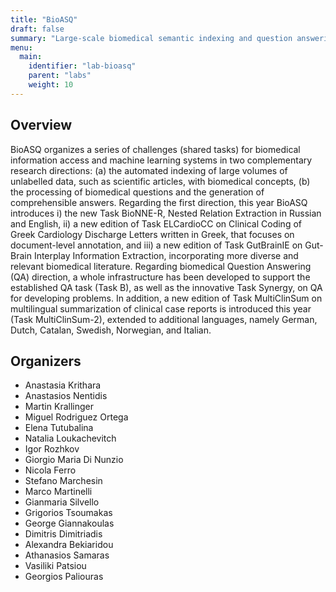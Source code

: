 ```yaml
---
title: "BioASQ"
draft: false
summary: "Large-scale biomedical semantic indexing and question answering."
menu:
  main:
    identifier: "lab-bioasq"
    parent: "labs"
    weight: 10
---
```


## Overview

BioASQ organizes a series of challenges (shared tasks) for biomedical information access and machine learning systems in two complementary research directions: (a) the automated indexing of large volumes of unlabelled data, such as scientific articles, with biomedical concepts, (b) the processing of biomedical questions and the generation of comprehensible answers. Regarding the first direction, this year BioASQ introduces i) the new Task BioNNE-R, Nested Relation Extraction in Russian and English, ii) a new edition of Task ELCardioCC on Clinical Coding of Greek Cardiology Discharge Letters written in Greek, that focuses on document-level annotation, and iii) a new edition of Task GutBrainIE on Gut-Brain Interplay Information Extraction, incorporating more diverse and relevant biomedical literature. Regarding biomedical Question Answering (QA) direction, a whole infrastructure has been developed to support the established QA task (Task B), as well as the innovative Task Synergy, on QA for developing problems. In addition, a new edition of Task MultiClinSum on multilingual summarization of clinical case reports is introduced this year (Task MultiClinSum-2), extended to additional languages, namely German, Dutch, Catalan, Swedish, Norwegian, and Italian.

## Organizers

- Anastasia Krithara
- Anastasios Nentidis
- Martin Krallinger
- Miguel Rodriguez Ortega
- Elena Tutubalina
- Natalia Loukachevitch
- Igor Rozhkov
- Giorgio Maria Di Nunzio
- Nicola Ferro
- Stefano Marchesin
- Marco Martinelli
- Gianmaria Silvello
- Grigorios Tsoumakas
- George Giannakoulas
- Dimitris Dimitriadis
- Alexandra Bekiaridou
- Athanasios Samaras
- Vasiliki Patsiou
- Georgios Paliouras   

